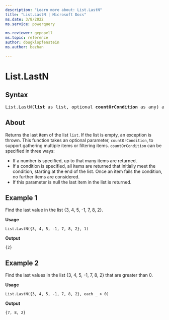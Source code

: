 ```yaml
---
description: "Learn more about: List.LastN"
title: "List.LastN | Microsoft Docs"
ms.date: 3/8/2022
ms.service: powerquery

ms.reviewer: gepopell
ms.topic: reference
author: dougklopfenstein
ms.author: bezhan

---
```

# List.LastN

## Syntax

<pre>
List.LastN(<b>list</b> as list, optional <b>countOrCondition</b> as any) as any
</pre>
  
## About

Returns the last item of the list `list`. If the list is empty, an exception is thrown. This function takes an optional parameter, `countOrCondition`, to support gathering multiple items or filtering items. `countOrCondition` can be specified in three ways:

* If a number is specified, up to that many items are returned.
* If a condition is specified, all items are returned that initially meet the condition, starting at the end of the list. Once an item fails the condition, no further items are considered.
* If this parameter is null the last item in the list is returned.

## Example 1

Find the last value in the list {3, 4, 5, -1, 7, 8, 2}.

**Usage**

```powerquery-m
List.LastN({3, 4, 5, -1, 7, 8, 2}, 1)
```

**Output**

`{2}`

## Example 2

Find the last values in the list {3, 4, 5, -1, 7, 8, 2} that are greater than 0.

**Usage**

```powerquery-m
List.LastN({3, 4, 5, -1, 7, 8, 2}, each _ > 0)
```

**Output**

`{7, 8, 2}`
